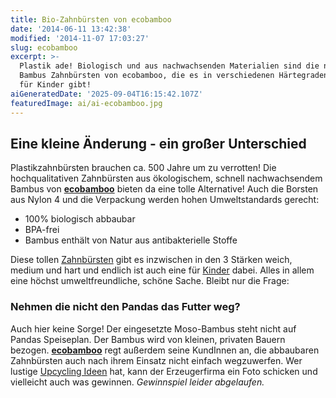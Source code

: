```yaml
---
title: Bio-Zahnbürsten von ecobamboo
date: '2014-06-11 13:42:38'
modified: '2014-11-07 17:03:27'
slug: ecobamboo
excerpt: >-
  Plastik ade! Biologisch und aus nachwachsenden Materialien sind die neuen
  Bambus Zahnbürsten von ecobamboo, die es in verschiedenen Härtegraden und auch
  für Kinder gibt!
aiGeneratedDate: '2025-09-04T16:15:42.107Z'
featuredImage: ai/ai-ecobamboo.jpg
---
```


## Eine kleine Änderung - ein großer Unterschied

Plastikzahnbürsten brauchen ca. 500 Jahre um zu verrotten! Die hochqualitativen Zahnbürsten aus ökologischem, schnell nachwachsendem Bambus von [**ecobamboo**](http://ecobamboo.pl/index.php) bieten da eine tolle Alternative! Auch die Borsten aus Nylon 4 und die Verpackung werden hohen Umweltstandards gerecht:

*   100% biologisch abbaubar
*   BPA-frei
*   Bambus enthält von Natur aus antibakterielle Stoffe

Diese tollen [Zahnbürsten](http://ecobamboo.pl/index.php?id_product=8&controller=product&id_lang=3) gibt es inzwischen in den 3 Stärken weich, medium und hart und endlich ist auch eine für [Kinder](http://ecobamboo.pl/index.php?id_product=9&controller=product&id_lang=3) dabei. Alles in allem eine höchst umweltfreundliche, schöne Sache. Bleibt nur die Frage:

### Nehmen die nicht den Pandas das Futter weg?

Auch hier keine Sorge! Der eingesetzte Moso-Bambus steht nicht auf Pandas Speiseplan. Der Bambus wird von kleinen, privaten Bauern bezogen. [**ecobamboo**](http://ecobamboo.pl/index.php) regt außerdem seine KundInnen an, die abbaubaren Zahnbürsten auch nach ihrem Einsatz nicht einfach wegzuwerfen. Wer lustige [Upcycling Ideen](http://ecobamboo.pl/index.php?id_cms=9&controller=cms&id_lang=3) hat, kann der Erzeugerfirma ein Foto schicken und vielleicht auch was gewinnen. _Gewinnspiel leider abgelaufen._
